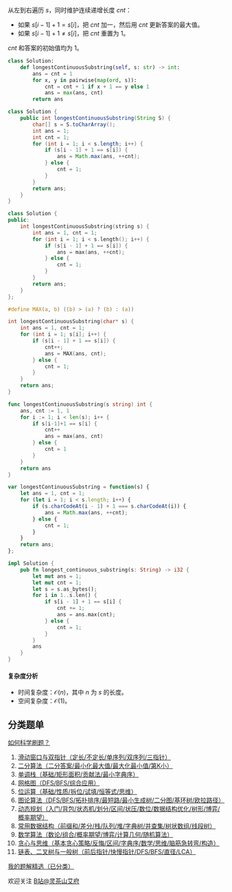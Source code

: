 从左到右遍历 $s$，同时维护连续递增长度 $\textit{cnt}$：

- 如果 $s[i-1]+1 = s[i]$，把 $\textit{cnt}$ 加一，然后用 $\textit{cnt}$ 更新答案的最大值。
- 如果 $s[i-1]+1\ne s[i]$，把 $\textit{cnt}$ 重置为 $1$。

$\textit{cnt}$ 和答案的初始值均为 $1$。

```py [sol-Python3]
class Solution:
    def longestContinuousSubstring(self, s: str) -> int:
        ans = cnt = 1
        for x, y in pairwise(map(ord, s)):
            cnt = cnt + 1 if x + 1 == y else 1
            ans = max(ans, cnt)
        return ans
```

```java [sol-Java]
class Solution {
    public int longestContinuousSubstring(String S) {
        char[] s = S.toCharArray();
        int ans = 1;
        int cnt = 1;
        for (int i = 1; i < s.length; i++) {
            if (s[i - 1] + 1 == s[i]) {
                ans = Math.max(ans, ++cnt);
            } else {
                cnt = 1;
            }
        }
        return ans;
    }
}
```

```cpp [sol-C++]
class Solution {
public:
    int longestContinuousSubstring(string s) {
        int ans = 1, cnt = 1;
        for (int i = 1; i < s.length(); i++) {
            if (s[i - 1] + 1 == s[i]) {
                ans = max(ans, ++cnt);
            } else {
                cnt = 1;
            }
        }
        return ans;
    }
};
```

```c [sol-C]
#define MAX(a, b) ((b) > (a) ? (b) : (a))

int longestContinuousSubstring(char* s) {
    int ans = 1, cnt = 1;
    for (int i = 1; s[i]; i++) {
        if (s[i - 1] + 1 == s[i]) {
            cnt++;
            ans = MAX(ans, cnt);
        } else {
            cnt = 1;
        }
    }
    return ans;
}
```

```go [sol-Go]
func longestContinuousSubstring(s string) int {
    ans, cnt := 1, 1
    for i := 1; i < len(s); i++ {
        if s[i-1]+1 == s[i] {
            cnt++
            ans = max(ans, cnt)
        } else {
            cnt = 1
        }
    }
    return ans
}
```

```js [sol-JavaScript]
var longestContinuousSubstring = function(s) {
    let ans = 1, cnt = 1;
    for (let i = 1; i < s.length; i++) {
        if (s.charCodeAt(i - 1) + 1 === s.charCodeAt(i)) {
            ans = Math.max(ans, ++cnt);
        } else {
            cnt = 1;
        }
    }
    return ans;
};
```

```rust [sol-Rust]
impl Solution {
    pub fn longest_continuous_substring(s: String) -> i32 {
        let mut ans = 1;
        let mut cnt = 1;
        let s = s.as_bytes();
        for i in 1..s.len() {
            if s[i - 1] + 1 == s[i] {
                cnt += 1;
                ans = ans.max(cnt);
            } else {
                cnt = 1;
            }
        }
        ans
    }
}
```

#### 复杂度分析

- 时间复杂度：$\mathcal{O}(n)$，其中 $n$ 为 $s$ 的长度。
- 空间复杂度：$\mathcal{O}(1)$。

## 分类题单

[如何科学刷题？](https://leetcode.cn/circle/discuss/RvFUtj/)

1. [滑动窗口与双指针（定长/不定长/单序列/双序列/三指针）](https://leetcode.cn/circle/discuss/0viNMK/)
2. [二分算法（二分答案/最小化最大值/最大化最小值/第K小）](https://leetcode.cn/circle/discuss/SqopEo/)
3. [单调栈（基础/矩形面积/贡献法/最小字典序）](https://leetcode.cn/circle/discuss/9oZFK9/)
4. [网格图（DFS/BFS/综合应用）](https://leetcode.cn/circle/discuss/YiXPXW/)
5. [位运算（基础/性质/拆位/试填/恒等式/思维）](https://leetcode.cn/circle/discuss/dHn9Vk/)
6. [图论算法（DFS/BFS/拓扑排序/最短路/最小生成树/二分图/基环树/欧拉路径）](https://leetcode.cn/circle/discuss/01LUak/)
7. [动态规划（入门/背包/状态机/划分/区间/状压/数位/数据结构优化/树形/博弈/概率期望）](https://leetcode.cn/circle/discuss/tXLS3i/)
8. [常用数据结构（前缀和/差分/栈/队列/堆/字典树/并查集/树状数组/线段树）](https://leetcode.cn/circle/discuss/mOr1u6/)
9. [数学算法（数论/组合/概率期望/博弈/计算几何/随机算法）](https://leetcode.cn/circle/discuss/IYT3ss/)
10. [贪心与思维（基本贪心策略/反悔/区间/字典序/数学/思维/脑筋急转弯/构造）](https://leetcode.cn/circle/discuss/g6KTKL/)
11. [链表、二叉树与一般树（前后指针/快慢指针/DFS/BFS/直径/LCA）](https://leetcode.cn/circle/discuss/K0n2gO/)

[我的题解精选（已分类）](https://github.com/EndlessCheng/codeforces-go/blob/master/leetcode/SOLUTIONS.md)

欢迎关注 [B站@灵茶山艾府](https://space.bilibili.com/206214)
